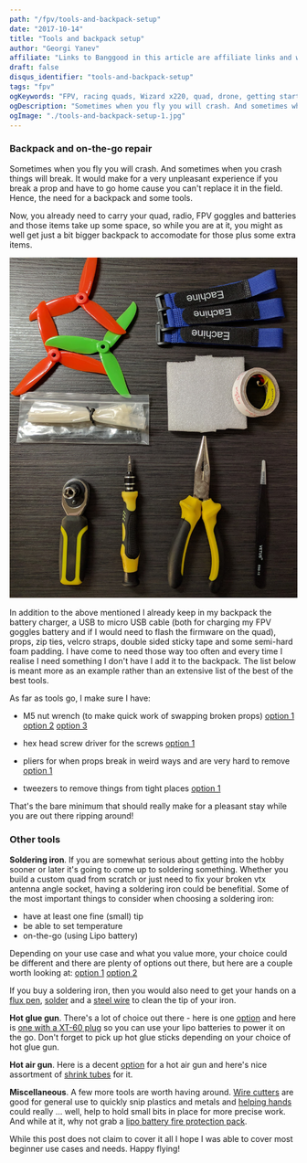 ```yaml
---
path: "/fpv/tools-and-backpack-setup"
date: "2017-10-14"
title: "Tools and backpack setup"
author: "Georgi Yanev"
affiliate: "Links to Banggood in this article are affiliate links and would support the blog if used to make a purchase."
draft: false
disqus_identifier: "tools-and-backpack-setup"
tags: "fpv"
ogKeywords: "FPV, racing quads, Wizard x220, quad, drone, getting started, tools, m5 nut wrench, hex driver, pliers, tweezers, hot glue gun, hot air gun, soldering iron, flux, solder, wire cutters"
ogDescription: "Sometimes when you fly you will crash. And sometimes when you crash things will break. It would make for a very unpleasant experience if you break a prop and have to go home cause you can't replace it in the field. Hence, the need for a backpack and some tools."
ogImage: "./tools-and-backpack-setup-1.jpg"
---
```


### Backpack and on-the-go repair

Sometimes when you fly you will crash. And sometimes when you crash things will break. It would make for a very unpleasant experience if you break a prop and have to go home cause you can't replace it in the field. Hence, the need for a backpack and some tools.

Now, you already need to carry your quad, radio, FPV goggles and batteries and those items take up some space, so while you are at it, you might as well get just a bit bigger backpack to accomodate for those plus some extra items.

![All quad backpack tools](tools-and-backpack-setup-1.jpg)

In addition to the above mentioned I already keep in my backpack the battery charger, a USB to micro USB cable (both for charging my FPV goggles battery and if I would need to flash the firmware on the quad), props, zip ties, velcro straps, double sided sticky tape and some semi-hard foam padding. I have come to need those way too often and every time I realise I need something I don't have I add it to the backpack. The list below is meant more as an example rather than an extensive list of the best of the best tools.

As far as tools go, I make sure I have:

* M5 nut wrench (to make quick work of swapping broken props) [option 1][1] [option 2][2] [option 3][3]

* hex head screw driver for the screws [option 1][4]

* pliers for when props break in weird ways and are very hard to remove [option 1][5]

* tweezers to remove things from tight places [option 1][6]

That's the bare minimum that should really make for a pleasant stay while you are out there ripping around!

### Other tools

<strong>Soldering iron</strong>. If you are somewhat serious about getting into the hobby sooner or later it's going to come up to soldering something. Whether you build a custom quad from scratch or just need to fix your broken vtx antenna angle socket, having a soldering iron could be benefitial. Some of the most important things to consider when choosing a soldering iron:

* have at least one fine (small) tip
* be able to set temperature
* on-the-go (using Lipo battery)

Depending on your use case and what you value more, your choice could be different and there are plenty of options out there, but here are a couple worth looking at: [option 1][7] [option 2][8]

If you buy a soldering iron, then you would also need to get your hands on a [flux pen][9], [solder][10] and a [steel wire][11] to clean the tip of your iron.

<strong>Hot glue gun</strong>. There's a lot of choice out there - here is one [option][12] and here is [one with a XT-60 plug][13] so you can use your lipo batteries to power it on the go. Don't forget to pick up hot glue sticks depending on your choice of hot glue gun.

<strong>Hot air gun</strong>. Here is a decent [option][14] for a hot air gun and here's nice assortment of [shrink tubes][15] for it.

<strong>Miscellaneous</strong>. A few more tools are worth having around. [Wire cutters][16] are good for general use to quickly snip plastics and metals and [helping hands][17] could really ... well, help to hold small bits in place for more precise work. And while at it, why not grab a [lipo battery fire protection pack][18].

While this post does not claim to cover it all I hope I was able to cover most beginner use cases and needs. Happy flying!

[0]: Linkslist
[1]: https://goo.gl/SNFPFj
[2]: https://goo.gl/6c8W2T
[3]: https://goo.gl/EsEKmP
[4]: https://goo.gl/R1y1T8
[5]: https://goo.gl/12V1xS
[6]: https://goo.gl/G9ivqt
[7]: https://goo.gl/Q66v5H
[8]: https://goo.gl/puRV4x
[9]: https://goo.gl/N4AxzN
[10]: https://goo.gl/s6nEPU
[11]: https://goo.gl/RXVvp2
[12]: https://goo.gl/h2fP1g
[13]: https://goo.gl/LSLFt4
[14]: https://goo.gl/icqX3w
[15]: https://goo.gl/3KR9fo
[16]: https://goo.gl/tsSU45
[17]: https://goo.gl/3nnP2y
[18]: https://goo.gl/ibiQNX
